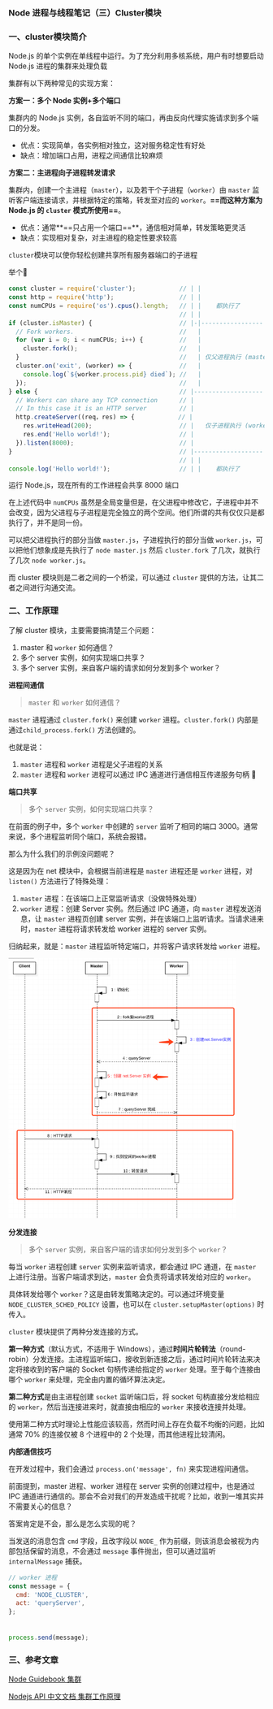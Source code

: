 ### Node 进程与线程笔记（三）Cluster模块

### 一、cluster模块简介

Node.js 的单个实例在单线程中运行。为了充分利用多核系统，用户有时想要启动 Node.js 进程的集群来处理负载

集群有以下两种常见的实现方案：

**方案一：多个 Node 实例+多个端口**

集群内的 Node.js 实例，各自监听不同的端口，再由反向代理实施请求到多个端口的分发。

- 优点：实现简单，各实例相对独立，这对服务稳定性有好处
- 缺点：增加端口占用，进程之间通信比较麻烦

**方案二：主进程向子进程转发请求**

集群内，创建一个主进程（`master`），以及若干个子进程（`worker`）由 `master` 监听客户端连接请求，并根据特定的策略，转发至对应的 `worker`。**==而这种方案为 Node.js 的 `cluster` 模式所使用==**。

- 优点：通常**==只占用一个端口==**，通信相对简单，转发策略更灵活
- 缺点：实现相对复杂，对主进程的稳定性要求较高

`cluster`模块可以使你轻松创建共享所有服务器端口的子进程

举个🌰

```js
const cluster = require('cluster');            // | |
const http = require('http');                  // | |
const numCPUs = require('os').cpus().length;   // | |    都执行了
                                               // | |
if (cluster.isMaster) {                        // |-|-----------------
  // Fork workers.                             //   |
  for (var i = 0; i < numCPUs; i++) {          //   |
    cluster.fork();                            //   |
  }                                            //   | 仅父进程执行 (master.js)
  cluster.on('exit', (worker) => {             //   |
    console.log(`${worker.process.pid} died`); //   |
  });                                          //   |
} else {                                       // |-------------------
  // Workers can share any TCP connection      // |
  // In this case it is an HTTP server         // |
  http.createServer((req，res) => {            // |
    res.writeHead(200);                        // |   仅子进程执行 (worker.js)
    res.end('Hello world!');                   // |
  }).listen(8000);                             // |
}                                              // |-------------------
                                               // | |
console.log('Hello world!');                   // | |    都执行了
```

运行 Node.js，现在所有的工作进程会共享 8000 端口

在上述代码中 `numCPUs` 虽然是全局变量但是，在父进程中修改它，子进程中并不会改变，因为父进程与子进程是完全独立的两个空间。他们所谓的共有仅仅只是都执行了，并不是同一份。

可以把父进程执行的部分当做 `master.js`，子进程执行的部分当做 `worker.js`，可以把他们想象成是先执行了 `node master.js` 然后 `cluster.fork` 了几次，就执行了几次 `node worker.js`。

而 cluster 模块则是二者之间的一个桥梁，可以通过 `cluster` 提供的方法，让其二者之间进行沟通交流。

### 二、工作原理

了解 cluster 模块，主要需要搞清楚三个问题：

1. master 和 `worker` 如何通信？
2. 多个 server 实例，如何实现端口共享？
3. 多个 server 实例，来自客户端的请求如何分发到多个 worker？

**进程间通信**

> `master` 和 `worker` 如何通信？

`master` 进程通过 `cluster.fork()` 来创建 `worker` 进程。`cluster.fork()` 内部是通过`child_process.fork()` 方法创建的。

也就是说：

1. `master` 进程和 `worker` 进程是父子进程的关系
2. `master` 进程和 `worker` 进程可以通过 IPC 通道进行通信相互传递服务句柄 📌

**端口共享**

> 多个 `server` 实例，如何实现端口共享？

在前面的例子中，多个 `worker` 中创建的 `server` 监听了相同的端口 3000。通常来说，多个进程监听同个端口，系统会报错。

那么为什么我们的示例没问题呢？

这是因为在 net 模块中，会根据当前进程是 `master` 进程还是 `worker` 进程，对 `listen()` 方法进行了特殊处理：

1. `master` 进程：在该端口上正常监听请求（没做特殊处理）
2. `worker` 进程：创建 Server 实例。然后通过 IPC 通道，向 `master` 进程发送消息，让 `master` 进程页创建 server 实例，并在该端口上监听请求。当请求进来时，`master` 进程将请求转发给 worker 进程的 server 实例。

归纳起来，就是：`master` 进程监听特定端口，并将客户请求转发给 `worker` 进程。

<img src="https://raw.githubusercontent.com/wanglufei561/picture_repo/master/assets/cluster-run-flow.23451d03.png" alt="Cluster模块运行流程" style="zoom:50%;" />

**分发连接**

> 多个 `server` 实例，来自客户端的请求如何分发到多个 `worker`？

每当 `worker` 进程创建 `server` 实例来监听请求，都会通过 IPC 通道，在 `master` 上进行注册。当客户端请求到达，`master` 会负责将请求转发给对应的 `worker`。

具体转发给哪个 `worker`？这是由转发策略决定的。可以通过环境变量 `NODE_CLUSTER_SCHED_POLICY` 设置，也可以在 `cluster.setupMaster(options)` 时传入。

`cluster` 模块提供了两种分发连接的方式。

**第一种方式**（默认方式，不适用于 Windows），通过**时间片轮转法**（round-robin）分发连接。主进程监听端口，接收到新连接之后，通过时间片轮转法来决定将接收到的客户端的 Socket 句柄传递给指定的 `worker` 处理。至于每个连接由哪个 `worker` 来处理，完全由内置的循环算法决定。

**第二种方式**是由主进程创建 `socket` 监听端口后，将 socket 句柄直接分发给相应的 `worker`，然后当连接进来时，就直接由相应的 `worker` 来接收连接并处理。

使用第二种方式时理论上性能应该较高，然而时间上存在负载不均衡的问题，比如通常 70% 的连接仅被 8 个进程中的 2 个处理，而其他进程比较清闲。

**内部通信技巧**

在开发过程中，我们会通过 `process.on('message', fn)` 来实现进程间通信。

前面提到，master 进程、worker 进程在 server 实例的创建过程中，也是通过 IPC 通道进行通信的。那会不会对我们的开发造成干扰呢？比如，收到一堆其实并不需要关心的信息？

答案肯定是不会，那么是怎么实现的呢？

当发送的消息包含 `cmd` 字段，且改字段以 `NODE_` 作为前缀，则该消息会被视为内部包括保留的消息，不会通过 `message` 事件抛出，但可以通过监听 `internalMessage` 捕获。

```js
// worker 进程
const message = {
  cmd: 'NODE_CLUSTER',
  act: 'queryServer',
};


process.send(message);
```

### 三、参考文章

[Node Guidebook 集群](https://tsejx.github.io/node-guidebook/system/process/cluster)

[Nodejs API 中文文档 集群工作原理](https://www.bookstack.cn/read/nodejs-api-doc-cn/cluster-how_it_works.md)


